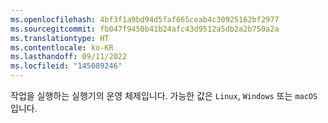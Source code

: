 ```yaml
---
ms.openlocfilehash: 4bf3f1a9bd94d5faf665ceab4c30925162bf2977
ms.sourcegitcommit: fb047f9450b41b24afc43d9512a5db2a2b750a2a
ms.translationtype: HT
ms.contentlocale: ko-KR
ms.lasthandoff: 09/11/2022
ms.locfileid: "145089246"
---
```

작업을 실행하는 실행기의 운영 체제입니다. 가능한 값은 `Linux`, `Windows` 또는 `macOS`입니다.
